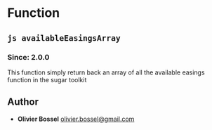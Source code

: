 
# Function


## ```js availableEasingsArray ```
### Since: 2.0.0

This function simply return back an array of all the available easings function in the sugar toolkit




## Author
- **Olivier Bossel** <a href="mailto:olivier.bossel@gmail.com">olivier.bossel@gmail.com</a> 



